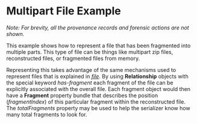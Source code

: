 # Multipart File Example

*Note: For brevity, all the provenance records and forensic actions are not shown.*

This example shows how to represent a file that has been fragmented into multiple parts.
This type of file can be things like multipart zip files, reconstructed files, or fragmented
files from memory.

Representing this takes advantage of the same mechanisms used to represent files
that is explained in [*file*](../file/). By using **Relationship** objects with the special keyword *has-fragment*
each fragment of the file can be explicitly associated with the overall file. Each fragment object would then have a **Fragment** property bundle 
that describes the position (*fragmentIndex*) of this particular fragment within the reconstructed file. 
The *totalFragments* property may be used to help the serializer know how many total fragments to look for.
